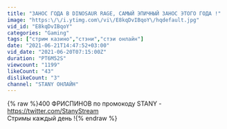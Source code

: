 ```yaml
---
title: "ЗАНОС ГОДА В DINOSAUR RAGE, САМЫЙ ЭПИЧНЫЙ ЗАНОС ЭТОГО ГОДА !"
image: "https:\/\/i.ytimg.com\/vi\/E8kqDvIBqoY\/hqdefault.jpg"
vid_id: "E8kqDvIBqoY"
categories: "Gaming"
tags: ["стрим казино","стэни","стэи онлайн"]
date: "2021-06-21T14:47:52+03:00"
vid_date: "2021-06-20T07:15:00Z"
duration: "PT6M52S"
viewcount: "1199"
likeCount: "43"
dislikeCount: "3"
channel: "STANY ОНЛАЙН"
---
```

{% raw %}400 ФРИСПИНОВ по промокоду STANY - <a rel="nofollow" target="blank" href="https://twitter.com/StanyStream">https://twitter.com/StanyStream</a><br />Стримы каждый день !{% endraw %}
